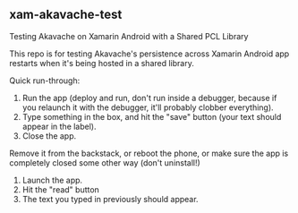 ## xam-akavache-test

Testing Akavache on Xamarin Android with a Shared PCL Library

This repo is for testing Akavache's persistence across Xamarin Android app restarts when it's being hosted in a shared library.

Quick run-through:

1. Run the app (deploy and run, don't run inside a debugger, because if you relaunch it with the debugger, it'll probably clobber everything).
2. Type something in the box, and hit the "save" button (your text should appear in the label).
3. Close the app.

Remove it from the backstack, or reboot the phone, or make sure the app is completely closed some other way (don't uninstall!)

1. Launch the app.
2. Hit the "read" button
3. The text you typed in previously should appear.


